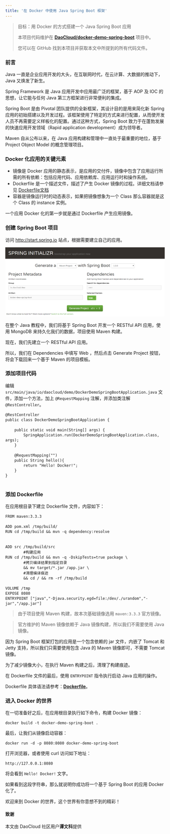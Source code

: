 ```yaml
---
title: '在 Docker 中使用 Java Spring Boot 框架'
---
```


> 目标：用 Docker 的方式搭建一个 Java Spring Boot 应用
> 
> 本项目代码维护在 **[DaoCloud/docker-demo-spring-boot]()** 项目中。
>
> 您可以在 GitHub 找到本项目并获取本文中所提到的所有代码文件。

### 前言
Java 一直是企业应用开发的大头，在互联网时代，在云计算、大数据的推动下，Java 又焕发了新生。

Spring Framework 是 Java 应用开发中应用最广泛的框架，基于 AOP 及 IOC 的思想，让它能与任何 Java 第三方框架进行非常便利的集成。

Spring Boot 是由 Pivotal 团队提供的全新框架，其设计目的是用来简化新 Spring 应用的初始搭建以及开发过程。该框架使用了特定的方式来进行配置，从而使开发人员不再需要定义样板化的配置。通过这种方式，Spring Boot 致力于在蓬勃发展的快速应用开发领域（Rapid application development）成为领导者。

Maven 自从公布以来，在 Java 应用构建和管理中一直处于最重要的地位，基于 Project Object Model 的概念管理项目。

### Docker 化应用的关键元素
* 镜像是 Docker 应用的静态表示，是应用的交付件，镜像中包含了应用运行所需的所有依赖：包括应用代码、应用依赖库、应用运行时和操作系统。
* Dockerfile 是一个描述文件，描述了产生 Docker 镜像的过程。详细文档请参见 [Dockerfile文档](https://docs.docker.com/reference/builder/)
* 容器是镜像运行时的动态表示，如果把镜像想象为一个 Class 那么容器就是这个 Class 的 instance 实例。

一个应用 Docker 化的第一步就是通过 Dockerfile 产生应用镜像。

### 创建 Spring Boot 项目

访问 http://start.spring.io 站点，根据需要建立自己的应用。

![](spring.io.png)

在整个 Java 教程中，我们将基于 Spring Boot 开发一个 RESTful API 应用，使用 MongoDB 来持久化我们的数据，项目使用 Maven 构建。

现在，我们先建立一个 RESTful API 应用。

所以，我们在 Dependencies 中填写 Web ，然后点击 Generate Project 按钮，将会下载回来一个基于 Maven 的项目模板。

### 添加项目代码

编辑 `src/main/java/io/daocloud/demo/DockerDemoSpringBootApplication.java` 文件，添加一个方法，加上 `@RequestMapping` 注解，并添加类注解 `@RestController`。

```
@RestController
public class DockerDemoSpringBootApplication {

    public static void main(String[] args) {
        SpringApplication.run(DockerDemoSpringBootApplication.class, args);
    }

    @RequestMapping("")
    public String hello(){
        return "Hello! Docker!";
    }
}
	
```

### 添加 Dockerfile

在应用根目录下建立 Dockerfile 文件，内容如下：

```
FROM maven:3.3.3

ADD pom.xml /tmp/build/
RUN cd /tmp/build && mvn -q dependency:resolve


ADD src /tmp/build/src
        #构建应用
RUN cd /tmp/build && mvn -q -DskipTests=true package \
        #拷贝编译结果到指定目录
        && mv target/*.jar /app.jar \
        #清理编译痕迹
        && cd / && rm -rf /tmp/build
		
VOLUME /tmp
EXPOSE 8080
ENTRYPOINT ["java","-Djava.security.egd=file:/dev/./urandom","-jar","/app.jar"]

```

> 由于项目使用 Maven 构建，故本次基础镜像选用 `maven:3.3.3` 官方镜像。

> 官方维护的 Maven 镜像依赖于 Java 镜像构建，所以我们不需要使用 Java 镜像。

因为 Spring Boot 框架打包的应用是一个包含依赖的 jar 文件，内嵌了 Tomcat 和 Jetty 支持，所以我们只需要使用包含 Java 的 Maven 镜像即可，不需要 Tomcat 镜像。

为了减少镜像大小，在执行 Maven 构建之后，清理了构建痕迹。

在 Dockerfile 文件的最后，使用 `ENTRYPOINT` 指令执行启动 Java 应用的操作。

Dockerfile 具体语法请参考：**[Dockerfile](https://docs.docker.com/reference/builder/)**。

### 进入 Docker 的世界

在一切准备好之后，在应用根目录执行如下命令，构建 Docker 镜像：

```
docker build -t docker-demo-spring-boot .
```

最后，让我们从镜像启动容器： 

```
docker run -d -p 8080:8080 docker-demo-spring-boot
```

打开浏览器，或者使用 curl 访问如下地址：
```
http://127.0.0.1:8080
```

将会看到 `Hello! Docker!` 文字。

如果看到这段字符串，那么就说明你成功将一个基于 Spring Boot 的应用 Docker 化了。

欢迎来到 Docker 的世界，这个世界有你意想不到的精彩！

#### 致谢

本文由 DaoCloud 社区用户**谭文科**提供